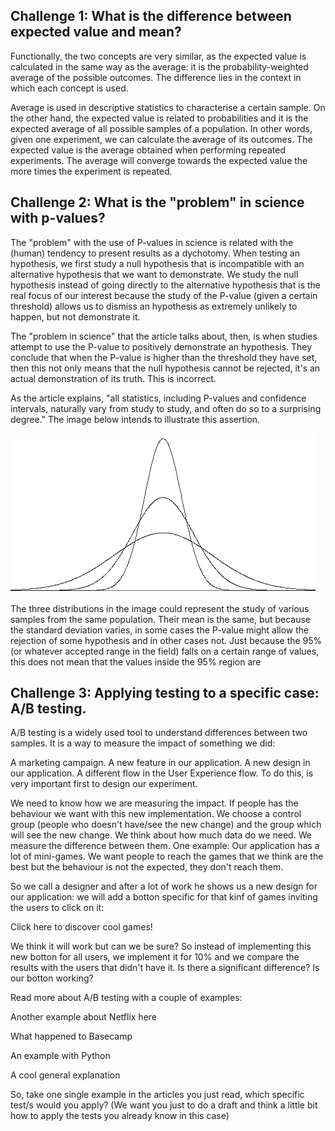 ## Challenge 1: What is the difference between expected value and mean?

Functionally, the two concepts are very similar, as the expected value is calculated in the same way as the average: it is the probability-weighted average of the possible outcomes. The difference lies in the context in which each concept is used.

Average is used in descriptive statistics to characterise a certain sample. On the other hand, the expected value is related to probabilities and it is the expected average of all possible samples of a population. In other words, given one experiment, we can calculate the average of its outcomes. The expected value is the average obtained when performing repeated experiments. The average will converge towards the expected value the more times the experiment is repeated.


## Challenge 2: What is the "problem" in science with p-values?

The "problem" with the use of P-values in science is related with the (human) tendency to present results as a dychotomy. When testing an hypothesis, we first study a null hypothesis that is incompatible with an alternative hypothesis that we want to demonstrate. We study the null hypothesis instead of going directly to the alternative hypothesis that is the real focus of our interest because the study of the P-value (given a certain threshold) allows us to dismiss an hypothesis as extremely unlikely to happen, but not demonstrate it.

The "problem in science" that the article talks about, then, is when studies attempt to use the P-value to positively demonstrate an hypothesis. They conclude that when the P-value is higher than the threshold they have set, then this not only means that the null hypothesis cannot be rejected, it's an actual demonstration of its truth. This is incorrect.

As the article explains, "all statistics, including P-values and confidence intervals, naturally vary from study to study, and often do so to a surprising degree." The image below intends to illustrate this assertion.

![alt text](https://github.com/mjvsilva/lab-reading-stats-concepts/blob/master/gauss.png "Normal distribution examples")

The three distributions in the image could represent the study of various samples from the same population. Their mean is the same, but because the standard deviation varies, in some cases the P-value might allow the rejection of some hypothesis and in other cases not. Just because the 95% (or whatever accepted range in the field) falls on a certain range of values, this does not mean that the values inside the 95% region are


## Challenge 3: Applying testing to a specific case: A/B testing.
A/B testing is a widely used tool to understand differences between two samples. It is a way to measure the impact of something we did:

A marketing campaign.
A new feature in our application.
A new design in our application.
A different flow in the User Experience flow.
To do this, is very important first to design our experiment.

We need to know how we are measuring the impact. If people has the behaviour we want with this new implementation.
We choose a control group (people who doesn't have/see the new change) and the group which will see the new change.
We think about how much data do we need.
We measure the difference between them.
One example: Our application has a lot of mini-games. We want people to reach the games that we think are the best but the behaviour is not the expected, they don't reach them.

So we call a designer and after a lot of work he shows us a new design for our application: we will add a botton specific for that kinf of games inviting the users to click on it:

Click here to discover cool games!

We think it will work but can we be sure? So instead of implementing this new botton for all users, we implement it for 10% and we compare the results with the users that didn't have it. Is there a significant difference? Is our botton working?

Read more about A/B testing with a couple of examples:

Another example about Netflix here

What happened to Basecamp

An example with Python

A cool general explanation

So, take one single example in the articles you just read, which specific test/s would you apply? (We want you just to do a draft and think a little bit how to apply the tests you already know in this case)
